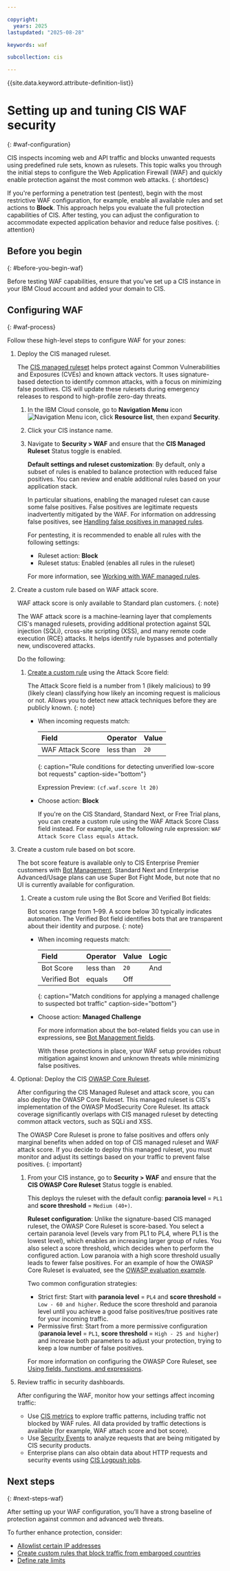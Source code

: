 ```yaml
---

copyright:
  years: 2025
lastupdated: "2025-08-28"

keywords: waf 

subcollection: cis

---
```


{{site.data.keyword.attribute-definition-list}}

# Setting up and tuning CIS WAF security 
{: #waf-configuration}

CIS inspects incoming web and API traffic and blocks unwanted requests using predefined rule sets, known as rulesets. This topic walks you through the initial steps to configure the Web Application Firewall (WAF) and quickly enable protection against the most common web attacks.
{: shortdesc}

If you're performing a penetration test (pentest), begin with the most restrictive WAF configuration, for example, enable all available rules and set actions to **Block**. This approach helps you evaluate the full protection capabilities of CIS. After testing, you can adjust the configuration to accommodate expected application behavior and reduce false positives.
{: attention}
  
## Before you begin
{: #before-you-begin-waf}

Before testing WAF capabilities, ensure that you’ve set up a CIS instance in your IBM Cloud account and added your domain to CIS.

## Configuring WAF 
{: #waf-process}

Follow these high-level steps to configure WAF for your zones:

1. Deploy the CIS managed ruleset.

   The [CIS managed ruleset](/docs/cis?topic=cis-managed-rules-overview&interface=ui#managed-rulesets) helps protect against Common Vulnerabilities and Exposures (CVEs) and known attack vectors. It uses signature-based detection to identify common attacks, with a focus on minimizing false positives. CIS will update these rulesets during emergency releases to respond to high-profile zero-day threats.

   1. In the IBM Cloud console, go to **Navigation Menu** icon![Navigation Menu icon](../icons/icon_hamburger.svg), click **Resource list**, then expand **Security**. 
   1. Click your CIS instance name.
   1. Navigate to **Security > WAF** and ensure that the **CIS Managed Ruleset** Status toggle is enabled.

      **Default settings and ruleset customization**: By default, only a subset of rules is enabled to balance protection with reduced false positives. You can review and enable additional rules based on your application stack.

      In particular situations, enabling the managed ruleset can cause some false positives. False positives are legitimate requests inadvertently mitigated by the WAF. For information on addressing false positives, see [Handling false positives in managed rules](/docs/cis?topic=cis-handling-false-positives-managed-rules).

      For pentesting, it is recommended to enable all rules with the following settings:

         * Ruleset action: **Block**
         * Ruleset status: Enabled (enables all rules in the ruleset)

      For more information, see [Working with WAF managed rules](/docs/cis?group=working-with-waf-managed-rules).

1. Create a custom rule based on WAF attack score.

   WAF attack score is only available to Standard plan customers.
   {: note}
   
   The WAF attack score is a machine-learning layer that complements CIS's managed rulesets, providing additional protection against SQL injection (SQLi), cross-site scripting (XSS), and many remote code execution (RCE) attacks. It helps identify rule bypasses and potentially new, undiscovered attacks.

   Do the following: 

   1. [Create a custom rule](/docs/cis?topic=cis-about-waf-custom-rules&interface=ui) using the Attack Score field:

      The Attack Score field is a number from 1 (likely malicious) to 99 (likely clean) classifying how likely an incoming request is malicious or not. Allows you to detect new attack techniques before they are publicly known.
      {: note}

      * When incoming requests match:

         | Field | Operator | Value |
         |:------------| :-----------|:----------| 
         | WAF Attack Score | less than | `20` |
         {: caption="Rule conditions for detecting unverified low-score bot requests" caption-side="bottom"}
 
        Expression Preview:  `(cf.waf.score lt 20)`

      * Choose action: **Block**

         If you're on the CIS Standard, Standard Next, or Free Trial plans, you can create a custom rule using the WAF Attack Score Class field instead. For example, use the following rule expression: `WAF Attack Score Class equals Attack`.

1. Create a custom rule based on bot score.

   The bot score feature is available only to CIS Enterprise Premier customers with [Bot Management](/docs/cis?topic=cis-about-bot-mgmt). Standard Next and Enterprise Advanced/Usage plans can use Super Bot Fight Mode, but note that no UI is currently available for configuration.

   1. Create a custom rule using the Bot Score and Verified Bot fields:
   
      Bot scores range from 1–99. A score below 30 typically indicates automation. The Verified Bot field identifies bots that are transparent about their identity and purpose.
      {: note}

      * When incoming requests match:
      
         | Field | Operator | Value | Logic |
         |:------------| :-----------|:----------|:----------| 
         | Bot Score | less than | `20` | And |
         | Verified Bot | equals | Off |   |
         {: caption="Match conditions for applying a managed challenge to suspected bot traffic" caption-side="bottom"}

      * Choose action: **Managed Challenge**

         For more information about the bot-related fields you can use in expressions, see [Bot Management fields](/docs/cis?topic=cis-bot-management-fields).

         With these protections in place, your WAF setup provides robust mitigation against known and unknown threats while minimizing false positives.

1. Optional: Deploy the CIS [OWASP Core Ruleset](/docs/cis?topic=cis-owasp-rule-set-for-waf).

   After configuring the CIS Managed Ruleset and attack score, you can also deploy the OWASP Core Ruleset. This managed ruleset is CIS's implementation of the OWASP ModSecurity Core Ruleset. Its attack coverage significantly overlaps with CIS managed ruleset by detecting common attack vectors, such as SQLi and XSS.

   The OWASP Core Ruleset is prone to false positives and offers only marginal benefits when added on top of CIS managed ruleset and WAF attack score. If you decide to deploy this managed ruleset, you must monitor and adjust its settings based on your traffic to prevent false positives.
   {: important}

   1. From your CIS instance, go to **Security > WAF** and ensure that the **CIS OWASP Core Ruleset** Status toggle is enabled.

      This deploys the ruleset with the default config: **paranoia level** = `PL1` and **score threshold** = `Medium (40+)`.

      **Ruleset configuration**: Unlike the signature-based CIS managed ruleset, the OWASP Core Ruleset is score-based. You select a certain paranoia level (levels vary from PL1 to PL4, where PL1 is the lowest level), which enables an increasing larger group of rules. You also select a score threshold, which decides when to perform the configured action. Low paranoia with a high score threshold usually leads to fewer false positives. For an example of how the OWASP Core Ruleset is evaluated, see the [OWASP evaluation example](/docs/cis?topic=cis-owasp-evaluation-example).

      Two common configuration strategies:

         * Strict first: Start with **paranoia level** = `PL4` and **score threshold** = `Low - 60 and higher`. Reduce the score threshold and paranoia level until you achieve a good false positives/true positives rate for your incoming traffic.
         * Permissive first: Start from a more permissive configuration (**paranoia level** = `PL1`, **score threshold** = `High - 25 and higher`) and increase both parameters to adjust your protection, trying to keep a low number of false positives.

      For more information on configuring the OWASP Core Ruleset, see [Using fields, functions, and expressions](/docs/cis?topic=cis-custom-rules-fields-and-expressions&interface=ui).
   
1. Review traffic in security dashboards.

   After configuring the WAF, monitor how your settings affect incoming traffic:

      * Use [CIS metrics](/docs/cis?group=metrics) to explore traffic patterns, including traffic not blocked by WAF rules. All data provided by traffic detections is available (for example, WAF attach score and bot score).
      * Use [Security Events](/docs/cis?topic=cis-using-the-cis-security-events-capability) to analyze requests that are being mitigated by CIS security products.
      * Enterprise plans can also obtain data about HTTP requests and security events using [CIS Logpush jobs](/docs/cis?topic=cis-logpush&interface=ui).

## Next steps
{: #next-steps-waf}

After setting up your WAF configuration, you’ll have a strong baseline of protection against common and advanced web threats.

To further enhance protection, consider:

* [Allowlist certain IP addresses](/docs/cis?topic=cis-cis-allowlisted-ip-addresses)
* [Create custom rules that block traffic from embargoed countries](/docs/cis?topic=cis-adhering-to-embargoed-countries&interface=cli#custom-rules-cli)
* [Define rate limits](/docs/cis?topic=cis-cis-rate-limiting&interface=ui)
